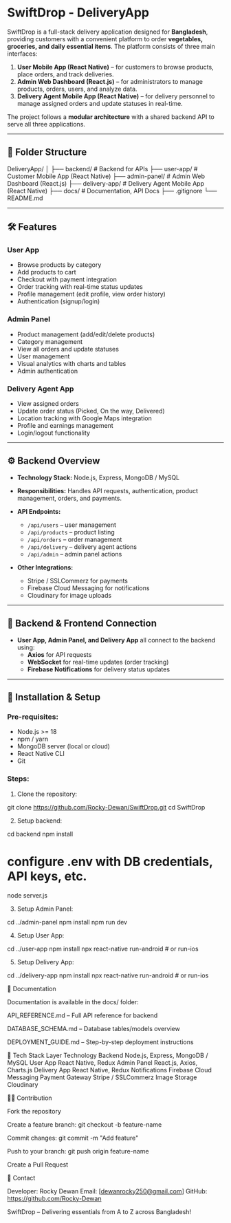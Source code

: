 # SwiftDrop - DeliveryApp

SwiftDrop is a full-stack delivery application designed for **Bangladesh**, providing customers with a convenient platform to order **vegetables, groceries, and daily essential items**. The platform consists of three main interfaces:

1. **User Mobile App (React Native)** – for customers to browse products, place orders, and track deliveries.
2. **Admin Web Dashboard (React.js)** – for administrators to manage products, orders, users, and analyze data.
3. **Delivery Agent Mobile App (React Native)** – for delivery personnel to manage assigned orders and update statuses in real-time.

The project follows a **modular architecture** with a shared backend API to serve all three applications.

---

## 📂 Folder Structure

DeliveryApp/
│
├── backend/ # Backend for APIs
├── user-app/ # Customer Mobile App (React Native)
├── admin-panel/ # Admin Web Dashboard (React.js)
├── delivery-app/ # Delivery Agent Mobile App (React Native)
├── docs/ # Documentation, API Docs
├── .gitignore
└── README.md




---

## 🛠 Features

### User App
- Browse products by category
- Add products to cart
- Checkout with payment integration
- Order tracking with real-time status updates
- Profile management (edit profile, view order history)
- Authentication (signup/login)

### Admin Panel
- Product management (add/edit/delete products)
- Category management
- View all orders and update statuses
- User management
- Visual analytics with charts and tables
- Admin authentication

### Delivery Agent App
- View assigned orders
- Update order status (Picked, On the way, Delivered)
- Location tracking with Google Maps integration
- Profile and earnings management
- Login/logout functionality

---

## ⚙️ Backend Overview

- **Technology Stack:** Node.js, Express, MongoDB / MySQL
- **Responsibilities:** Handles API requests, authentication, product management, orders, and payments.
- **API Endpoints:**
  - `/api/users` – user management
  - `/api/products` – product listing
  - `/api/orders` – order management
  - `/api/delivery` – delivery agent actions
  - `/api/admin` – admin panel actions

- **Other Integrations:**
  - Stripe / SSLCommerz for payments
  - Firebase Cloud Messaging for notifications
  - Cloudinary for image uploads

---

## 🔗 Backend & Frontend Connection

- **User App, Admin Panel, and Delivery App** all connect to the backend using:
  - **Axios** for API requests
  - **WebSocket** for real-time updates (order tracking)
  - **Firebase Notifications** for delivery status updates

---

## 📝 Installation & Setup

### Pre-requisites:
- Node.js >= 18
- npm / yarn
- MongoDB server (local or cloud)
- React Native CLI
- Git

### Steps:

1. Clone the repository:

  git clone https://github.com/Rocky-Dewan/SwiftDrop.git
  cd SwiftDrop

2. Setup backend:

  cd backend
  npm install
  # configure .env with DB credentials, API keys, etc.
  node server.js


3. Setup Admin Panel:

  cd ../admin-panel
  npm install
  npm run dev


4. Setup User App:

  cd ../user-app
  npm install
  npx react-native run-android   # or run-ios


5. Setup Delivery App:

  cd ../delivery-app
  npm install
  npx react-native run-android   # or run-ios

📄 Documentation

  Documentation is available in the docs/ folder:

  API_REFERENCE.md – Full API reference for backend

  DATABASE_SCHEMA.md – Database tables/models overview

  DEPLOYMENT_GUIDE.md – Step-by-step deployment instructions

🔧 Tech Stack
  Layer	Technology
  Backend	Node.js, Express, MongoDB / MySQL
  User App	React Native, Redux
  Admin Panel	React.js, Axios, Charts.js
  Delivery App	React Native, Redux
  Notifications	Firebase Cloud Messaging
  Payment Gateway	Stripe / SSLCommerz
  Image Storage	Cloudinary

👨‍💻 Contribution

  Fork the repository

  Create a feature branch: git checkout -b feature-name

  Commit changes: git commit -m "Add feature"

  Push to your branch: git push origin feature-name

  Create a Pull Request

📧 Contact

  Developer: Rocky Dewan
  Email: [dewanrocky250@gmail.com]
  GitHub: https://github.com/Rocky-Dewan

  SwiftDrop – Delivering essentials from A to Z across Bangladesh!
